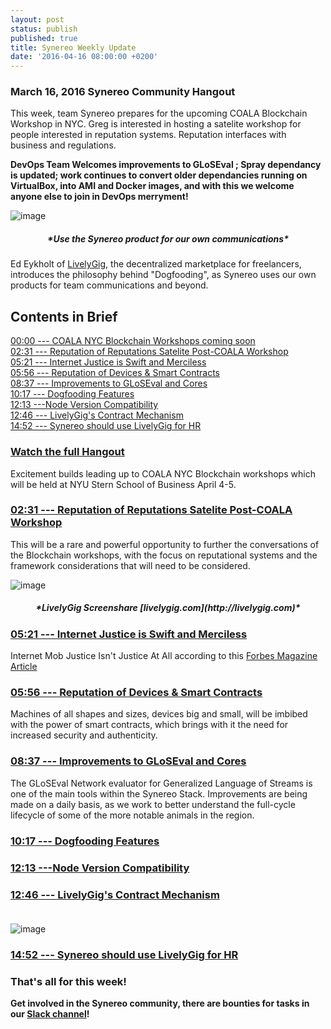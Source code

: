 ```yaml
---
layout: post
status: publish
published: true
title: Synereo Weekly Update
date: '2016-04-16 08:00:00 +0200'
---
```


### March 16, 2016 Synereo Community Hangout

This week, team Synereo prepares for the upcoming COALA Blockchain Workshop in NYC. Greg is interested in hosting a satelite workshop for people interested in reputation systems. Reputation interfaces with business and regulations.

**DevOps Team Welcomes improvements to GLoSEval ; Spray dependancy is updated; work continues to convert older dependancies running on VirtualBox, into AMI and Docker images, and with this we welcome anyone else to join in DevOps merryment!**

![image](https://upload.wikimedia.org/wikipedia/commons/thumb/7/70/Dog_food_aisle.JPG/320px-Dog_food_aisle.JPG)<br>

<h5 style="text-align: center;" markdown="1">*Use the Synereo product for our own communications*</h5>

Ed Eykholt of [LivelyGig](http://livelygig.com), the decentralized marketplace for freelancers, introduces the philosophy behind "Dogfooding", as Synereo uses our own products for team communications and beyond.

## Contents in Brief

[00:00 --- COALA NYC Blockchain Workshops coming soon](https://youtu.be/s3Qaue8rHuM)<br>
[02:31 --- Reputation of Reputations Satelite Post-COALA Workshop](https://youtu.be/s3Qaue8rHuM?t=2m31s)<br>
[05:21 --- Internet Justice is Swift and Merciless](https://youtu.be/s3Qaue8rHuM?t=5m21s)<br>
[05:56 --- Reputation of Devices & Smart Contracts](https://youtu.be/s3Qaue8rHuM?t=5m56s)<br>
[08:37 --- Improvements to GLoSEval and Cores](https://youtu.be/s3Qaue8rHuM?t=8m37s)<br>
[10:17 --- Dogfooding Features](https://youtu.be/s3Qaue8rHuM?t=10m17s)<br>
[12:13 ---Node Version Compatibility](https://youtu.be/s3Qaue8rHuM?t=12m13s)<br>
[12:46 --- LivelyGig's Contract Mechanism](https://youtu.be/s3Qaue8rHuM?t=12m46s)<br>
[14:52 --- Synereo should use LivelyGig for HR](https://youtu.be/s3Qaue8rHuM?t=14m52s)

### [Watch the full Hangout](https://youtu.be/s3Qaue8rHuM?t=14m52s)

Excitement builds leading up to COALA NYC Blockchain workshops which will be held at NYU Stern School of Business April 4-5.

### [02:31 --- Reputation of Reputations Satelite Post-COALA Workshop](https://youtu.be/s3Qaue8rHuM?t=2m31s)<br>
This will be a rare and powerful opportunity to further the conversations of the Blockchain workshops, with the focus on reputational systems and the framework considerations that will need to be considered.

![image](http://i.imgur.com/B03KODr.jpg)<br>
<h5 style="text-align: center;" markdown="1">*LivelyGig Screenshare [livelygig.com](http://livelygig.com)*</h5>

### [05:21 --- Internet Justice is Swift and Merciless](https://youtu.be/s3Qaue8rHuM?t=5m21s)<br>
Internet Mob Justice Isn't Justice At All according to this [Forbes Magazine Article](http://www.forbes.com/sites/erikkain/2015/05/14/internet-mob-justice-isnt-justice-at-all/#26b13015284c)<br>

### [05:56 --- Reputation of Devices & Smart Contracts](https://youtu.be/s3Qaue8rHuM?t=5m56s)<br>
Machines of all shapes and sizes, devices big and small, will be imbibed with the power of smart contracts, which brings with it the need for increased security and authenticity.<br>

### [08:37 --- Improvements to GLoSEval and Cores](https://youtu.be/s3Qaue8rHuM?t=8m37s)<br>
The GLoSEval Network evaluator for Generalized Language of Streams is one of the main tools within the Synereo Stack. Improvements are being made on a daily basis, as we work to better understand the full-cycle lifecycle of some of the more notable animals in the region.<br>
  
### [10:17 --- Dogfooding Features](https://youtu.be/s3Qaue8rHuM?t=10m17s)<br>

### [12:13 ---Node Version Compatibility](https://youtu.be/s3Qaue8rHuM?t=12m13s)<br>

### [12:46 --- LivelyGig's Contract Mechanism](https://youtu.be/s3Qaue8rHuM?t=12m46s)<br><br>
![image](http://i.imgur.com/LNEY4A1.jpg)<br>

### [14:52 --- Synereo should use LivelyGig for HR](https://youtu.be/s3Qaue8rHuM?t=14m52s)

### That's all for this week!


**Get involved in the Synereo community, there are bounties for tasks in our [Slack channel](http://slack.synereo.com/)!**
